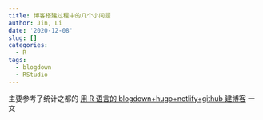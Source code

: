 ```yaml
---
title: 博客搭建过程中的几个小问题
author: Jin, Li
date: '2020-12-08'
slug: []
categories:
  - R
tags:
  - blogdown
  - RStudio
---
```

主要参考了统计之都的 [用 R 语言的 blogdown+hugo+netlify+github 建博客](https://cosx.org/2018/01/build-blog-with-blogdown-hugo-netlify-github) 一文